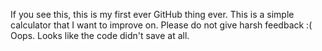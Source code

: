If you see this, this is my first ever GitHub thing ever. This is a simple calculator that I want to improve on. Please do not give harsh feedback :(
Oops. Looks like the code didn't save at all.

